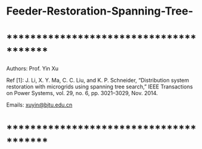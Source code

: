 # Feeder-Restoration-Spanning-Tree-

# ***************************************
Authors: Prof. Yin Xu

Ref [1]: J. Li, X. Y. Ma, C. C. Liu, and K. P. Schneider, “Distribution system restoration with microgrids using spanning tree search,” IEEE Transactions on Power Systems, vol. 29, no. 6, pp. 3021–3029, Nov. 2014.

Emails: xuyin@bjtu.edu.cn
#  ***************************************
